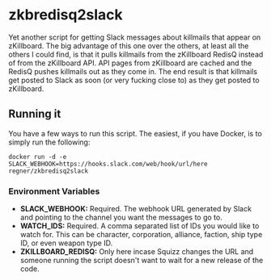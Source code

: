 # zkbredisq2slack
Yet another script for getting Slack messages about killmails that appear on zKillboard. The big advantage of this one over the others, at least all the others I could find, is that it pulls killmails from the zKillboard RedisQ instead of from the zKillboard API. API pages from zKillboard are cached and the RedisQ pushes killmails out as they come in. The end result is that killmails get posted to Slack as soon (or very fucking close to) as they get posted to zKillboard.

## Running it
You have a few ways to run this script. The easiest, if you have Docker, is to simply run the following:

    docker run -d -e SLACK_WEBHOOK=https://hooks.slack.com/web/hook/url/here regner/zkbredisq2slack

### Environment Variables
* **SLACK_WEBHOOK:** Required. The webhook URL generated by Slack and pointing to the channel you want the messages to go to.
* **WATCH_IDS:** Required. A comma separated list of IDs you would like to watch for. This can be character, corporation, alliance, faction, ship type ID, or even weapon type ID.
* **ZKILLBOARD_REDISQ:** Only here incase Squizz changes the URL and someone running the script doesn't want to wait for a new release of the code.
